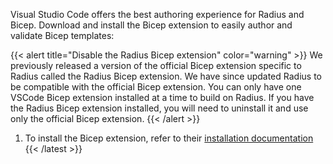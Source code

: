 Visual Studio Code offers the best authoring experience for Radius and Bicep. Download and install the Bicep extension to easily author and validate Bicep templates:

{{< alert title="Disable the Radius Bicep extension" color="warning" >}}
We previously released a version of the official Bicep extension specific to Radius called the Radius Bicep extension. We have since updated Radius to be compatible with the official Bicep extension. You can only have one VSCode Bicep extension installed at a time to build on Radius. If you have the Radius Bicep extension installed, you will need to uninstall it and use only the official Bicep extension.
{{< /alert >}}
1. To install the Bicep extension, refer to their [installation documentation](https://learn.microsoft.com/en-us/azure/azure-resource-manager/bicep/install#visual-studio-code-and-bicep-extension)
{{< /latest >}}
